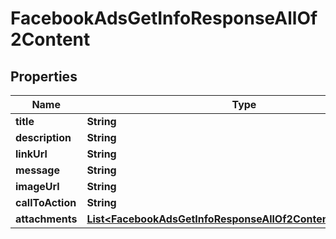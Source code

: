 

# FacebookAdsGetInfoResponseAllOf2Content


## Properties

| Name | Type | Description | Notes |
|------------ | ------------- | ------------- | -------------|
|**title** | **String** |  |  [optional] |
|**description** | **String** |  |  [optional] |
|**linkUrl** | **String** |  |  [optional] |
|**message** | **String** |  |  [optional] |
|**imageUrl** | **String** |  |  [optional] |
|**callToAction** | **String** |  |  [optional] |
|**attachments** | [**List&lt;FacebookAdsGetInfoResponseAllOf2ContentAttachments&gt;**](FacebookAdsGetInfoResponseAllOf2ContentAttachments.md) |  |  [optional] |



